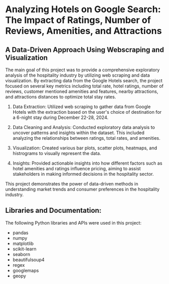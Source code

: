 # Analyzing Hotels on Google Search: The Impact of Ratings, Number of Reviews, Amenities, and Attractions
## A Data-Driven Approach Using Webscraping and Visualization

The main goal of this project was to provide a comprehensive exploratory analysis of the hospitality industry by utilizing web scraping and data visualization. By extracting data from the Google Hotels search, the project focused on several key metrics including total rate, hotel ratings, number of reviews, customer mentioned amenities and features, nearby attractions, and attractions distances to optimize total stay rates.

1. Data Extraction: Utilized web scraping to gather data from Google Hotels with the extraction based on the user's choice of destination for a 6-night stay during December 22-28, 2024.

2. Data Cleaning and Analysis: Conducted exploratory data analysis to uncover patterns and insights within the dataset. This included analyzing the relationships between ratings, total rates, and amenities.

3. Visualization: Created various bar plots, scatter plots, heatmaps, and histrograms to visually represent the data.

4. Insights: Provided actionable insights into how different factors such as hotel amenities and ratings influence pricing, aiming to assist stakeholders in making informed decisions in the hospitality sector.

This project demonstrates the power of data-driven methods in understanding market trends and consumer preferences in the hospitality industry.

## Libraries and Documentation:  

The following Python libraries and APIs were used in this project: 

- pandas
- numpy
- matplotlib
- scikit-learn
- seaborn
- beautifulsoup4
- regex
- googlemaps
- geopy

